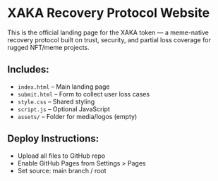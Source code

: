 
# XAKA Recovery Protocol Website

This is the official landing page for the XAKA token — a meme-native recovery protocol built on trust, security, and partial loss coverage for rugged NFT/meme projects.

## Includes:
- `index.html` – Main landing page
- `submit.html` – Form to collect user loss cases
- `style.css` – Shared styling
- `script.js` – Optional JavaScript
- `assets/` – Folder for media/logos (empty)

## Deploy Instructions:
- Upload all files to GitHub repo
- Enable GitHub Pages from Settings > Pages
- Set source: main branch / root
